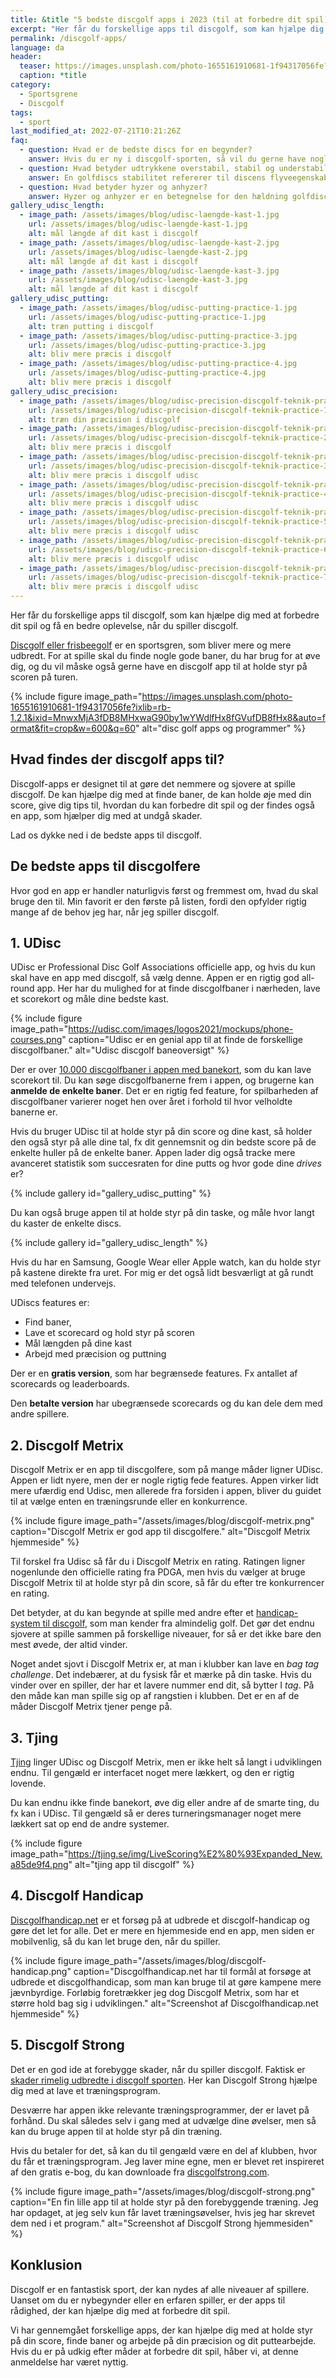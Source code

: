 ```yaml
---
title: &title "5 bedste discgolf apps i 2023 (til at forbedre dit spil)"
excerpt: "Her får du forskellige apps til discgolf, som kan hjælpe dig med at forbedre dit spil og få en bedre oplevelse, når du spiller discgolf."
permalink: /discgolf-apps/
language: da
header:
  teaser: https://images.unsplash.com/photo-1655161910681-1f94317056fe?ixlib=rb-1.2.1&ixid=MnwxMjA3fDB8MHxwaG90by1wYWdlfHx8fGVufDB8fHx8&auto=format&fit=crop&h=300&w=400&q=10
  caption: *title
category:
  - Sportsgrene
  - Discgolf
tags:
  - sport
last_modified_at: 2022-07-21T10:21:26Z
faq:
  - question: Hvad er de bedste discs for en begynder?
    answer: Hvis du er ny i discgolf-sporten, så vil du gerne have nogle golfdiscs, som er lette at kaste med. Du bør vælge en relativt let disc på 165-180 gram, som er understabil (dvs. har et lavt _turn_-tal). Vi har skrevet en [guide til at vælge disc](/golfdisc-til-discgolf/).
  - question: Hvad betyder udtrykkene overstabil, stabil og understabil?
    answer: En golfdiscs stabilitet refererer til discens flyveegenskaber. Hvis du laver et højrehåndet baghåndskast med høj hastighed, så vil en understabil disc have en tendens til at dreje lidt mod højre i starten. En stabil disc vil flyve mere lige ud. En overstabil disc vil trække mod venstre i starten både ved høj og lav udgangshastighed. Det har særligt betydning for discens svæveegenskaber, da de fleste discs vil fade lidt mod venstre til sidst.
  - question: Hvad betyder hyzer og anhyzer?
    answer: Hyzer og anhyzer er en betegnelse for den hældning golfdiscen har, når du kaster den. I et _hyzer_ højrehåndet baghåndskast vender den venstre kant af frisbeen nedad. Det gør, at frisbeen vil dreje endnu mere mod venstre til sidst i kastet. I et _anhyzer_ kast vender den venstre kant opad, hvilket vil få frisbeen til at gå mod højre i starten af kastet.
gallery_udisc_length:
  - image_path: /assets/images/blog/udisc-laengde-kast-1.jpg
    url: /assets/images/blog/udisc-laengde-kast-1.jpg
    alt: mål længde af dit kast i discgolf
  - image_path: /assets/images/blog/udisc-laengde-kast-2.jpg
    url: /assets/images/blog/udisc-laengde-kast-2.jpg
    alt: mål længde af dit kast i discgolf
  - image_path: /assets/images/blog/udisc-laengde-kast-3.jpg
    url: /assets/images/blog/udisc-laengde-kast-3.jpg
    alt: mål længde af dit kast i discgolf
gallery_udisc_putting:
  - image_path: /assets/images/blog/udisc-putting-practice-1.jpg
    url: /assets/images/blog/udisc-putting-practice-1.jpg
    alt: træn putting i discgolf
  - image_path: /assets/images/blog/udisc-putting-practice-3.jpg
    url: /assets/images/blog/udisc-putting-practice-3.jpg
    alt: bliv mere præcis i discgolf
  - image_path: /assets/images/blog/udisc-putting-practice-4.jpg
    url: /assets/images/blog/udisc-putting-practice-4.jpg
    alt: bliv mere præcis i discgolf
gallery_udisc_precision:
  - image_path: /assets/images/blog/udisc-precision-discgolf-teknik-practice-1.jpg
    url: /assets/images/blog/udisc-precision-discgolf-teknik-practice-1.jpg
    alt: træn din præcision i discgolf
  - image_path: /assets/images/blog/udisc-precision-discgolf-teknik-practice-2.jpg
    url: /assets/images/blog/udisc-precision-discgolf-teknik-practice-2.jpg
    alt: bliv mere præcis i discgolf
  - image_path: /assets/images/blog/udisc-precision-discgolf-teknik-practice-3.jpg
    url: /assets/images/blog/udisc-precision-discgolf-teknik-practice-3.jpg
    alt: bliv mere præcis i discgolf udisc
  - image_path: /assets/images/blog/udisc-precision-discgolf-teknik-practice-4.jpg
    url: /assets/images/blog/udisc-precision-discgolf-teknik-practice-4.jpg
    alt: bliv mere præcis i discgolf udisc
  - image_path: /assets/images/blog/udisc-precision-discgolf-teknik-practice-5.jpg
    url: /assets/images/blog/udisc-precision-discgolf-teknik-practice-5.jpg
    alt: bliv mere præcis i discgolf udisc
  - image_path: /assets/images/blog/udisc-precision-discgolf-teknik-practice-6.jpg
    url: /assets/images/blog/udisc-precision-discgolf-teknik-practice-6.jpg
    alt: bliv mere præcis i discgolf udisc
  - image_path: /assets/images/blog/udisc-precision-discgolf-teknik-practice-7.jpg
    url: /assets/images/blog/udisc-precision-discgolf-teknik-practice-7.jpg
    alt: bliv mere præcis i discgolf udisc
---
```


Her får du forskellige apps til discgolf, som kan hjælpe dig med at forbedre dit spil og få en bedre oplevelse, når du spiller discgolf.

[Discgolf eller frisbeegolf](/discgolf/) er en sportsgren, som bliver mere og mere udbredt. For at spille skal du finde nogle gode baner, du har brug for at øve dig, og du vil måske også gerne have en discgolf app til at holde styr på scoren på turen.

{% include figure image_path="https://images.unsplash.com/photo-1655161910681-1f94317056fe?ixlib=rb-1.2.1&ixid=MnwxMjA3fDB8MHxwaG90by1wYWdlfHx8fGVufDB8fHx8&auto=format&fit=crop&w=600&q=60" alt="disc golf apps og programmer" %}

## Hvad findes der discgolf apps til?

Discgolf-apps er designet til at gøre det nemmere og sjovere at spille discgolf. De kan hjælpe dig med at finde baner, de kan holde øje med din score, give dig tips til, hvordan du kan forbedre dit spil og der findes også en app, som hjælper dig med at undgå skader.

Lad os dykke ned i de bedste apps til discgolf.

## De bedste apps til discgolfere

Hvor god en app er handler naturligvis først og fremmest om, hvad du skal bruge den til. Min favorit er den første på listen, fordi den opfylder rigtig mange af de behov jeg har, når jeg spiller discgolf.

## 1. UDisc

UDisc er Professional Disc Golf Associations officielle app, og hvis du kun skal have en app med discgolf, så vælg denne. Appen er en rigtig god all-round app. Her har du mulighed for at finde discgolfbaner i nærheden, lave et scorekort og måle dine bedste kast.

{% include figure image_path="https://udisc.com/images/logos2021/mockups/phone-courses.png" caption="Udisc er en genial app til at finde de forskellige discgolfbaner." alt="Udisc discgolf baneoversigt" %}

Der er over [10.000 discgolfbaner i appen med banekort](/discgolf-baner/), som du kan lave scorekort til. Du kan søge discgolfbanerne frem i appen, og brugerne kan **anmelde de enkelte baner**. Det er en rigtig fed feature, for spilbarheden af discgolfbaner varierer noget hen over året i forhold til hvor velholdte banerne er.

Hvis du bruger UDisc til at holde styr på din score og dine kast, så holder den også styr på alle dine tal, fx dit gennemsnit og din bedste score på de enkelte huller på de enkelte baner. Appen lader dig også tracke mere avanceret statistik som succesraten for dine putts og hvor gode dine _drives_ er?

{% include gallery id="gallery_udisc_putting" %}

Du kan også bruge appen til at holde styr på din taske, og måle hvor langt du kaster de enkelte discs.

{% include gallery id="gallery_udisc_length" %}

Hvis du har en Samsung, Google Wear eller Apple watch, kan du holde styr på kastene direkte fra uret. For mig er det også lidt besværligt at gå rundt med telefonen undervejs.

UDiscs features er:

- Find baner,
- Lave et scorecard og hold styr på scoren
- Mål længden på dine kast
- Arbejd med præcision og puttning

Der er en **gratis version**, som har begrænsede features. Fx antallet af scorecards og leaderboards.

Den **betalte version** har ubegrænsede scorecards og du kan dele dem med andre spillere.

## 2. Discgolf Metrix

Discgolf Metrix er en app til discgolfere, som på mange måder ligner UDisc. Appen er lidt nyere, men der er nogle rigtig fede features. Appen virker lidt mere ufærdig end Udisc, men allerede fra forsiden i appen, bliver du guidet til at vælge enten en træningsrunde eller en konkurrence.

{% include figure image_path="/assets/images/blog/discgolf-metrix.png" caption="Discgolf Metrix er god app til discgolfere." alt="Discgolf Metrix hjemmeside" %}

Til forskel fra Udisc så får du i Discgolf Metrix en rating. Ratingen ligner nogenlunde den officielle rating fra PDGA, men hvis du vælger at bruge Discgolf Metrix til at holde styr på din score, så får du efter tre konkurrencer en rating.

Det betyder, at du kan begynde at spille med andre efter et [handicap-system til discgolf](/discgolf-handicap/), som man kender fra almindelig golf. Det gør det endnu sjovere at spille sammen på forskellige niveauer, for så er det ikke bare den mest øvede, der altid vinder.

Noget andet sjovt i Discgolf Metrix er, at man i klubber kan lave en _bag tag challenge_. Det indebærer, at du fysisk får et mærke på din taske. Hvis du vinder over en spiller, der har et lavere nummer end dit, så bytter I _tag_. På den måde kan man spille sig op af rangstien i klubben. Det er en af de måder Discgolf Metrix tjener penge på.

## 3. Tjing

[Tjing](https://tjing.se/) linger UDisc og Discgolf Metrix, men er ikke helt så langt i udviklingen endnu. Til gengæld er interfacet noget mere lækkert, og den er rigtig lovende.

Du kan endnu ikke finde banekort, øve dig eller andre af de smarte ting, du fx kan i UDisc. Til gengæld så er deres turneringsmanager noget mere lækkert sat op end de andre systemer.

{% include figure image_path="https://tjing.se/img/LiveScoring%E2%80%93Expanded_New.a85de9f4.png" alt="tjing app til discgolf" %}

## 4. Discgolf Handicap

[Discgolfhandicap.net](https://www.discgolfhandicap.net) er et forsøg på at udbrede et discgolf-handicap og gøre det let for alle. Det er mere en hjemmeside end en app, men siden er mobilvenlig, så du kan let bruge den, når du spiller.

{% include figure image_path="/assets/images/blog/discgolf-handicap.png" caption="Discgolfhandicap.net har til formål at forsøge at udbrede et discgolfhandicap, som man kan bruge til at gøre kampene mere jævnbyrdige. Forløbig foretrækker jeg dog Discgolf Metrix, som har et større hold bag sig i udviklingen." alt="Screenshot af Discgolfhandicap.net hjemmeside" %}

## 5. Discgolf Strong

Det er en god ide at forebygge skader, når du spiller discgolf. Faktisk er [skader rimelig udbredte i discgolf sporten](/program/discgolf-skade-prehab/). Her kan Discgolf Strong hjælpe dig med at lave et træningsprogram.

Desværre har appen ikke relevante træningsprogrammer, der er lavet på forhånd. Du skal således selv i gang med at udvælge dine øvelser, men så kan du bruge appen til at holde styr på din træning.

Hvis du betaler for det, så kan du til gengæld være en del af klubben, hvor du får et træningsprogram. Jeg laver mine egne, men er blevet ret inspireret af den gratis e-bog, du kan downloade fra [discgolfstrong.com](https://www.discgolfstrong.com/).

{% include figure image_path="/assets/images/blog/discgolf-strong.png" caption="En fin lille app til at holde styr på den forebyggende træning. Jeg har opdaget, at jeg selv kun får lavet træningsøvelser, hvis jeg har skrevet dem ned i et program." alt="Screenshot af Discgolf Strong hjemmesiden" %}

## Konklusion

Discgolf er en fantastisk sport, der kan nydes af alle niveauer af spillere. Uanset om du er nybegynder eller en erfaren spiller, er der apps til rådighed, der kan hjælpe dig med at forbedre dit spil.

Vi har gennemgået forskellige apps, der kan hjælpe dig med at holde styr på din score, finde baner og arbejde på din præcision og dit puttearbejde. Hvis du er på udkig efter måder  at forbedre dit spil, håber vi, at denne anmeldelse har været nyttig.
